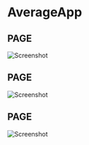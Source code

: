 # AverageApp
## PAGE
![Screenshot](https://raw.githubusercontent.com/rslozl/AverageApp/master/pc-1.png)
## PAGE
![Screenshot](https://raw.githubusercontent.com/rslozl/AverageApp/master/p-2.png)
## PAGE
![Screenshot](https://raw.githubusercontent.com/rslozl/AverageApp/master/p-3.png)



